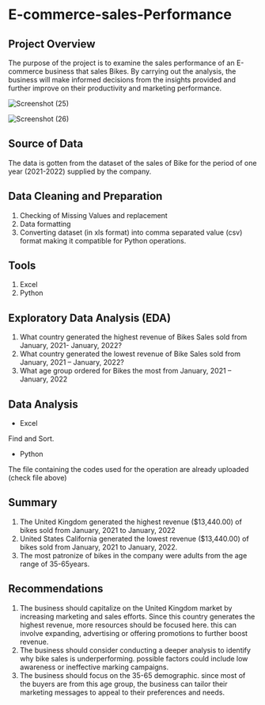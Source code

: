 # E-commerce-sales-Performance

## Project Overview

The purpose of the project is to examine the sales performance of an E-commerce business that sales Bikes. By carrying out the analysis, the business will make informed decisions from the insights provided and further improve on their productivity and marketing performance. 

![Screenshot (25)](https://github.com/user-attachments/assets/89613505-257b-4562-9766-e11393b4252f)

![Screenshot (26)](https://github.com/user-attachments/assets/8aed79bd-67de-40cb-8731-daa804cb4b7e)


## Source of Data

The data is gotten from the dataset of the sales of Bike for the period of one year (2021-2022) supplied by the company.

## Data Cleaning and Preparation

1. Checking of Missing Values and replacement
2.	Data formatting
3.	Converting dataset (in xls format) into comma separated value (csv) format making it compatible for Python operations.

## Tools
1.	Excel
2.	Python

## Exploratory Data Analysis (EDA)

1.	What country generated the highest revenue of Bikes Sales sold from January, 2021- January, 2022?
2.	What country generated the lowest revenue of Bike Sales sold from January, 2021 – January, 2022?
3.	What age group ordered for Bikes the most from January, 2021 – January, 2022

## Data Analysis
- Excel
  
Find and Sort.

- Python

The file containing the codes used for the operation are already uploaded (check file above)

## Summary

1.	The United Kingdom generated the highest revenue ($13,440.00) of bikes sold from January, 2021 to January, 2022
2.	United States California generated the lowest revenue ($13,440.00) of bikes sold from January, 2021 to January, 2022.
3.	The most patronize of  bikes in the company were adults from the age range of 35-65years.

## Recommendations

1. The business should capitalize on the United Kingdom market by increasing marketing and sales efforts. Since this country generates the highest revenue, more resources should be focused here. this can involve expanding, advertising or offering promotions to further boost revenue.
2. The business should consider conducting a deeper analysis to identify why bike sales is underperforming. possible factors could include low awareness or ineffective marking campaigns.
3. The business should focus on the 35-65 demographic. since most of the buyers are from this age group, the business can tailor their marketing messages to appeal to their preferences  and needs.



 

